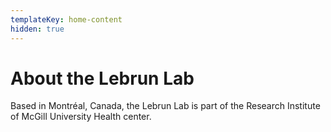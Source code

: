 ```yaml
---
templateKey: home-content
hidden: true
---
```

# About the Lebrun Lab

Based in Montréal, Canada, the Lebrun Lab is part of the Research Institute of McGill University Health center.
